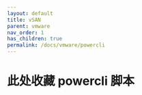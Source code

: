 ```yaml
---
layout: default
title: vSAN
parent: vmware
nav_order: 1
has_children: true
permalink: /docs/vmware/powercli
---
```


# 此处收藏 powercli 脚本




